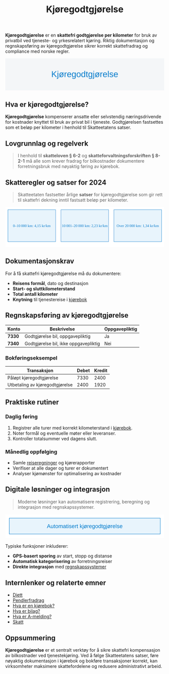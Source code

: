 ﻿---
title: "Kjøregodtgjørelse"
seoTitle: "Kjøregodtgjørelse | Satser, regler og bokføring"
description: "Kjøregodtgjørelse er en skattefri godtgjørelse per kilometer for bruk av privat bil i tjeneste. Riktig dokumentasjon og bokføring sikrer korrekt fradrag."
summary: "Alt om kjøregodtgjørelse: satser for 2024, dokumentasjonskrav, regnskapsføring og praktiske rutiner for nøyaktig kjørebok."
---

**Kjøregodtgjørelse** er en **skattefri godtgjørelse per kilometer** for bruk av privatbil ved tjeneste- og yrkesrelatert kjøring. Riktig dokumentasjon og regnskapsføring av kjøregodtgjørelse sikrer korrekt skattefradrag og compliance med norske regler.

![Overblikk over Kjøregodtgjørelse](kjoregodtgjorelse-image.svg)

## Hva er kjøregodtgjørelse?

**Kjøregodtgjørelse** kompenserer ansatte eller selvstendig næringsdrivende for kostnader knyttet til bruk av privat bil i tjeneste. Godtgjørelsen fastsettes som et beløp per kilometer i henhold til Skatteetatens satser.

## Lovgrunnlag og regelverk

>I henhold til **skatteloven § 6-2** og **skatteforvaltningsforskriften § 8-2-1** må alle som krever fradrag for bilkostnader dokumentere forretningsbruk med nøyaktig føring av kjørebok.

## Skatteregler og satser for 2024

>Skatteetaten fastsetter årlige **satser** for kjøregodtgjørelse som gir rett til skattefri dekning inntil fastsatt beløp per kilometer.

![Satser for Kjøregodtgjørelse](kjoregodtgjorelse-rates.svg)

## Dokumentasjonskrav

For å få skattefri kjøregodtgjørelse må du dokumentere:

* **Reisens formål**, dato og destinasjon
* **Start- og sluttkilometerstand**
* **Total antall kilometer**
* **Knytning** til tjenestereise i [kjørebok](/blogs/regnskap/hva-er-kjorebok "Hva er kjørebok? Komplett Guide til Kjørebok for Bedrifter i Norge")

## Regnskapsføring av kjøregodtgjørelse

| Konto   | Beskrivelse                          | Oppgavepliktig |
|---------|--------------------------------------|----------------|
| **7330** | Godtgjørelse bil, oppgavepliktig    | Ja             |
| **7340** | Godtgjørelse bil, ikke oppgavepliktig | Nei          |

### Bokføringseksempel

| Transaksjon                     | Debet    | Kredit     |
|---------------------------------|----------|------------|
| Påløpt kjøregodtgjørelse        | 7330     | 2400       |
| Utbetaling av kjøregodtgjørelse | 2400     | 1920       |

## Praktiske rutiner

### Daglig føring

1. Registrer alle turer med korrekt kilometerstand i [kjørebok](/blogs/regnskap/hva-er-kjorebok "Hva er kjørebok? Komplett Guide til Kjørebok for Bedrifter i Norge").
2. Noter formål og eventuelle møter eller leveranser.
3. Kontroller totalsummer ved dagens slutt.

### Månedlig oppfølging

* Samle [reiseregninger](/blogs/regnskap/reiseregning "Reiseregning - Guide til reiseregninger i Norsk Regnskap") og kjørerapporter
* Verifiser at alle dager og turer er dokumentert
* Analyser kjømønster for optimalisering av kostnader

## Digitale løsninger og integrasjon

>Moderne løsninger kan automatisere registrering, beregning og integrasjon med regnskapssystemer.

![Automatisert kjøregodtgjørelse](kjoregodtgjorelse-automation.svg)

Typiske funksjoner inkluderer:

* **GPS-basert sporing** av start, stopp og distanse
* **Automatisk kategorisering** av forretningsreiser
* **Direkte integrasjon** med [regnskapssystemer](/blogs/regnskap/api-integrasjon-automatisering-regnskap "API-integrasjon og automatisering i regnskap")

## Internlenker og relaterte emner

* [Diett](/blogs/regnskap/diett "Diett i regnskap: Guide til normaltariffer, regler og regnskapsføring")
* [Pendlerfradrag](/blogs/regnskap/pendlerfradrag "Pendlerfradrag i regnskap: Guide til regler, dokumentasjon og beregning")
* [Hva er en kjørebok?](/blogs/regnskap/hva-er-kjorebok "Hva er kjørebok? Komplett Guide til Kjørebok for Bedrifter i Norge")
* [Hva er bilag?](/blogs/regnskap/hva-er-bilag "Hva er Bilag i Regnskap? Komplett Guide til Regnskapsbilag og Dokumentasjon")
* [Hva er A-melding?](/blogs/regnskap/hva-er-a-melding "Hva er A-melding? Komplett Guide til A-meldingen")
* [Skatt](/blogs/regnskap/hva-er-skatt "Skatt - Komplett Guide til Skatteregler for Bedrifter")

## Oppsummering

**Kjøregodtgjørelse** er et sentralt verktøy for å sikre skattefri kompensasjon av bilkostnader ved tjenestekjøring. Ved å følge Skatteetatens satser, føre nøyaktig dokumentasjon i kjørebok og bokføre transaksjoner korrekt, kan virksomheter maksimere skattefordelene og redusere administrativt arbeid.










